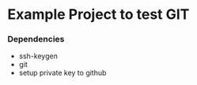 # Example Project to test GIT

### Dependencies
 - ssh-keygen
 - git
 - setup private key to github
